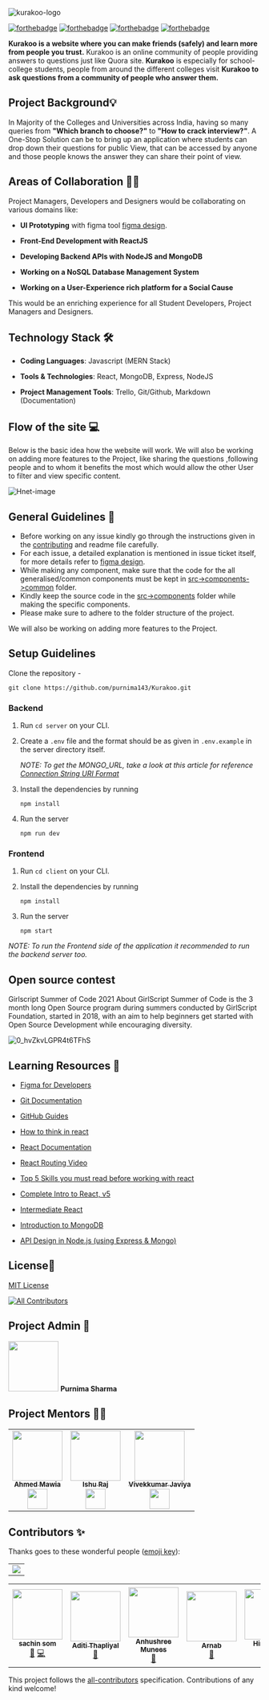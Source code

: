 ![kurakoo-logo](https://user-images.githubusercontent.com/57852378/104982229-3cce1180-5a30-11eb-9d02-3c32878c6a42.png)

[![forthebadge](https://forthebadge.com/images/badges/open-source.svg)](https://forthebadge.com)
[![forthebadge](https://forthebadge.com/images/badges/built-with-love.svg)](https://forthebadge.com)
[![forthebadge](https://forthebadge.com/images/badges/built-by-developers.svg)](https://forthebadge.com)
[![forthebadge](https://forthebadge.com/images/badges/makes-people-smile.svg)](https://forthebadge.com)

**Kurakoo is a website where you can make friends (safely) and learn more from people you trust.** Kurakoo is an online community of people providing answers to questions just like Quora site. **Kurakoo** is especially for school-college students, people from around the different colleges visit **Kurakoo to ask questions from a community of people who answer them.**


## Project Background💡

In Majority of the Colleges and Universities across India, having so many queries from **"Which branch to choose?"** to **"How to crack interview?"**. A One-Stop Solution can be to bring up an application where students can drop down their questions for public View, that can be accessed by anyone and those people knows the answer they can share their point of view. 


## Areas of Collaboration 👨‍🏭

Project Managers, Developers and Designers would be collaborating on various domains like:

-   **UI Prototyping** with figma tool [figma design](https://www.figma.com/file/1gYZlafa8bUZu61ji10unF/Kurakoo?node-id=0%3A1).
    
-   **Front-End Development with ReactJS**
    
-   **Developing Backend APIs with NodeJS and MongoDB**
    
-   **Working on a NoSQL Database Management System**
    
-   **Working on a User-Experience rich platform for a Social Cause**
    
This would be an enriching experience for all Student Developers, Project Managers and Designers.


## Technology Stack 🛠️

- **Coding Languages**: Javascript (MERN Stack)

- **Tools & Technologies**: React, MongoDB, Express, NodeJS

- **Project Management Tools**: Trello, Git/Github, Markdown (Documentation)

## Flow of the site :computer:
Below is the basic idea how the website will work. We will also be working on adding more features to the Project, like sharing the questions ,following people and to whom it benefits the most which would allow the other User to filter and view specific content.


![Hnet-image](https://user-images.githubusercontent.com/57852378/104997423-90038c80-5a4f-11eb-88d3-389b501c00ad.gif)



## General Guidelines :dart:
 - Before working on any issue kindly go through the instructions given in the [contributing](CONTRIBUTING.md) and readme file carefully.
 - For each issue, a detailed explanation is mentioned in issue ticket itself, for more details refer to [figma design](https://www.figma.com/file/1gYZlafa8bUZu61ji10unF/Kurakoo?node-id=0%3A1).
 - While making any component, make sure that the code for the all generalised/common components must be kept in [src->components->common](src/components/common) folder.
 - Kindly keep the source code in the [src->components](src/components/) folder while making the specific components.
 - Please make sure to adhere to the folder structure of the project.

We will also be working on adding more features to the Project.

## Setup Guidelines
Clone the repository -
```
git clone https://github.com/purnima143/Kurakoo.git
```

### Backend

1. Run `cd server` on your CLI.

2. Create a `.env` file and the format should be as given in `.env.example` in the server directory itself.

    _NOTE: To get the MONGO_URL, take a look at this article for reference [Connection String URI Format](https://docs.mongodb.com/manual/reference/connection-string/)_

3. Install the dependencies by running
    ```
    npm install
    ```

4. Run the server
    ```
    npm run dev
    ```

### Frontend

1. Run `cd client` on your CLI.

2. Install the dependencies by running
    ```
    npm install
    ```

3. Run the server
    ```
    npm start
    ```
_NOTE: To run the Frontend side of the application it recommended to run the backend server too._

## Open source contest
Girlscript Summer of Code 2021
About GirlScript Summer of Code is the 3 month long Open Source program during summers conducted by GirlScript Foundation, started in 2018, with an aim to help beginners get started with Open Source Development while encouraging diversity.

![0_hvZkvLGPR4t6TFhS](https://user-images.githubusercontent.com/57852378/108583937-3ef2fb00-7363-11eb-9239-a274fbe00bdd.png)


## Learning Resources 🧰


- [Figma for Developers](https://www.youtube.com/playlist?list=PL7e8VJ_ZN6epq-oiYOufiuPI-fpDC2Mby)
- [Git Documentation](https://git-scm.com/docs)
- [GitHub Guides](https://guides.github.com/)
- [How to think in react](https://www.youtube.com/watch?v=YJPSR9dEQV8&t=17s)
- [React Documentation](https://reactjs.org/docs/getting-started.html)
- [React Routing Video](https://www.youtube.com/watch?v=Law7wfdg_ls&t=1778s)
- [Top 5 Skills you must read before working with react](https://www.geeksforgeeks.org/top-5-skills-you-must-know-before-you-learn-reactjs/)


-   [Complete Intro to React, v5](https://frontendmasters.com/courses/complete-react-v5/)
    
-   [Intermediate React](https://frontendmasters.com/courses/intermediate-react/)
    
-   [Introduction to MongoDB](https://frontendmasters.com/courses/mongodb/)
    
- [API Design in Node.js (using Express & Mongo)](https://frontendmasters.com/courses/api-design-nodejs/using-the-mongo-with-node/)

## License📜

[MIT License](https://github.com/purnima143/Kurakoo/blob/master/LICENSE)




<!-- ALL-CONTRIBUTORS-BADGE:START - Do not remove or modify this section -->
[![All Contributors](https://img.shields.io/badge/all_contributors-11-orange.svg?style=flat-square)](#contributors-)
<!-- ALL-CONTRIBUTORS-BADGE:END -->

## Project Admin 📆

<td align="center"><img src="https://avatars1.githubusercontent.com/u/57852378?v=4?s=100" width="100px;" alt=""/> 
	<b>Purnima Sharma</b>
</td>

## Project Mentors 👨‍💻
<table>
<tr>
    <td align="center"><a href="https://www.linkedin.com/in/maw1a/"><img src="https://avatars.githubusercontent.com/u/48566609?s=460&u=47e205d9f0802abd125b2410d9bc12cbcd10bd1b&v=4" width="100px;" alt=""/><br /><sub><b>Ahmed Mawia</b></sub></a><br /><a href="https://github.com/maw1a" >  <img src="https://user-images.githubusercontent.com/57852378/93742503-d664ee00-fc0b-11ea-8f75-db2448ff01f1.png"  width="40" height="40"/>
</a> </td>
    <td align="center"><a href="https://www.linkedin.com/in/ir2010/"><img src="https://avatars.githubusercontent.com/u/46022116?s=460&u=5a5db16a4d00686752dff0cd7b3c7e03c1e956df&v=4" width="100px;" alt=""/><br /><sub><b>Ishu Raj</b></sub></a><br /><a href="https://github.com/ir2010" >  <img src="https://user-images.githubusercontent.com/57852378/93742503-d664ee00-fc0b-11ea-8f75-db2448ff01f1.png"  width="40" height="40"/>
</a></td>
   <td align="center"><a href="https://www.linkedin.com/in/vivekkumarjaviya/"><img src="https://media-exp1.licdn.com/dms/image/C4D03AQE_HdDdCi3-6Q/profile-displayphoto-shrink_400_400/0/1614427384874?e=1621468800&v=beta&t=y0RZx3GO-ybJGhtgQ4tVb3lr5zT2Szvp6tMHdm4mJjs" width="100px;" alt=""/><br /><sub><b>Vivekkumar Javiya</b></sub></a><br /><a href="https://github.com/codewithvk" >  <img src="https://user-images.githubusercontent.com/57852378/93742503-d664ee00-fc0b-11ea-8f75-db2448ff01f1.png"  width="40" height="40"/>
</a></td>
  
  </tr>
</table>



## Contributors ✨

Thanks goes to these wonderful people ([emoji key](https://allcontributors.org/docs/en/emoji-key)):
<table>
	<tr>
		<td>
			<a href="https://github.com/purnima143/Kurakoo/graphs/contributors">
  <img src="https://contrib.rocks/image?repo=purnima143/Kurakoo" />
</a>
		</td></tr></table>
<table>
<tr>
    <td align="center"><a href="https://www.linkedin.com/in/sachinsom507"><img src="https://avatars.githubusercontent.com/u/64790109?v=4?s=100" width="100px;" alt=""/><br /><sub><b>sachin som</b></sub></a><br /><a href="https://github.com/purnima143/Kurakoo/commits?author=sachinsom93" title="Documentation">📖</a> <a href="https://github.com/purnima143/Kurakoo/commits?author=sachinsom93" title="Code">💻</a></td>
    <td align="center"><a href="https://github.com/thaditi"><img src="https://avatars.githubusercontent.com/u/47235301?v=4?s=100" width="100px;" alt=""/><br /><sub><b>Aditi Thapliyal</b></sub></a><br /><a href="#design-thaditi" title="Design">🎨</a></td>
    <td align="center"><a href="https://github.com/anhushree"><img src="https://avatars.githubusercontent.com/u/56672958?v=4?s=100" width="100px;" alt=""/><br /><sub><b>Anhushree Munees</b></sub></a><br /><a href="#design-anhushree" title="Design">🎨</a></td>
    <td align="center"><a href="https://github.com/encodeArnab"><img src="https://avatars.githubusercontent.com/u/77114532?v=4?s=100" width="100px;" alt=""/><br /><sub><b>Arnab</b></sub></a><br /><a href="#design-encodeArnab" title="Design">🎨</a></td>
    <td align="center"><a href="https://himanshujaidka-github-io.vercel.app/"><img src="https://avatars.githubusercontent.com/u/58654018?v=4?s=100" width="100px;" alt=""/><br /><sub><b>Himanshu</b></sub></a><br /><a href="https://github.com/purnima143/Kurakoo/commits?author=himanshujaidka" title="Code">💻</a></td>
    <td align="center"><a href="https://github.com/vijayjoshi16"><img src="https://avatars.githubusercontent.com/u/54314949?v=4?s=100" width="100px;" alt=""/><br /><sub><b>Vijay Joshi</b></sub></a><br /><a href="https://github.com/purnima143/Kurakoo/commits?author=vijayjoshi16" title="Code">💻</a></td>
    <td align="center"><a href="https://github.com/Sloth-Panda"><img src="https://avatars.githubusercontent.com/u/70213384?v=4?s=100" width="100px;" alt=""/><br /><sub><b>Achyut Kumar Panda</b></sub></a><br /><a href="https://github.com/purnima143/Kurakoo/commits?author=Sloth-Panda" title="Documentation">📖</a></td>
    <td align="center"><a href="http://mayank0255.github.io"><img src="https://avatars.githubusercontent.com/u/43780137?v=4?s=100" width="100px;" alt=""/><br /><sub><b>Mayank Aggarwal</b></sub></a><br /><a href="https://github.com/purnima143/Kurakoo/commits?author=Mayank0255" title="Code">💻</a></td>
    <td align="center"><a href="http://aasthasinha2305.github.io"><img src="https://avatars.githubusercontent.com/u/55781193?v=4?s=100" width="100px;" alt=""/><br /><sub><b>Aastha Sinha</b></sub></a><br /><a href="https://github.com/purnima143/Kurakoo/commits?author=AasthaSinha2305" title="Code">💻</a></td>
    <td align="center"><a href="https://github.com/Subham142"><img src="https://avatars.githubusercontent.com/u/60570595?v=4?s=100" width="100px;" alt=""/><br /><sub><b>Subham Yadav</b></sub></a><br /><a href="https://github.com/purnima143/Kurakoo/issues?q=author%3ASubham142" title="Bug reports">🐛</a></td>
    
  </tr>
</table>


This project follows the [all-contributors](https://github.com/all-contributors/all-contributors) specification. Contributions of any kind welcome!
